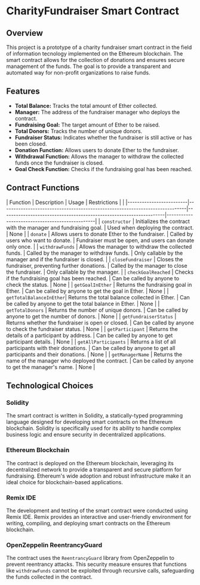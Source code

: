# CharityFundraiser Smart Contract

## Overview

This project is a prototype of a charity fundraiser  smart contract in the field of information tecnology implemented on the Ethereum blockchain. The smart contract allows for the collection of donations and ensures secure management of the funds. The goal is to provide a transparent and automated way for non-profit organizations to raise funds.

## Features

- **Total Balance:** Tracks the total amount of Ether collected.
- **Manager:** The address of the fundraiser manager who deploys the contract.
- **Fundraising Goal:** The target amount of Ether to be raised.
- **Total Donors:** Tracks the number of unique donors.
- **Fundraiser Status:** Indicates whether the fundraiser is still active or has been closed.
- **Donation Function:** Allows users to donate Ether to the fundraiser.
- **Withdrawal Function:** Allows the manager to withdraw the collected funds once the fundraiser is closed.
- **Goal Check Function:** Checks if the fundraising goal has been reached.

## Contract Functions

| Function                | Description                                                                 | Usage                                                          | Restrictions                                    |                                   |
|-------------------------|-----------------------------------------------------------------------------|--------------------------------------------------------------------|------------------------------------------------|
| `constructor`           | Initializes the contract with the manager and fundraising goal.             | Used when deploying the contract.                                  | None                                           |
| `donate`                | Allows users to donate Ether to the fundraiser.                             | Called by users who want to donate.                                | Fundraiser must be open, and users can donate only once. |
| `withdrawFunds`         | Allows the manager to withdraw the collected funds.                         | Called by the manager to withdraw funds.                           | Only callable by the manager and if the fundraiser is closed. |
| `closeFundraiser`       | Closes the fundraiser, preventing further donations.                        | Called by the manager to close the fundraiser.                     | Only callable by the manager.                 |
| `checkGoalReached`      | Checks if the fundraising goal has been reached.                            | Can be called by anyone to check the status.                       | None                                           |
| `getGoalInEther`        | Returns the fundraising goal in Ether.                                      | Can be called by anyone to get the goal in Ether.                  | None                                           |
| `getTotalBalanceInEther`| Returns the total balance collected in Ether.                               | Can be called by anyone to get the total balance in Ether.         | None                                           |
| `getTotalDonors`        | Returns the number of unique donors.                                        | Can be called by anyone to get the number of donors.               | None                                           |
| `getFundraiserStatus`   | Returns whether the fundraiser is open or closed.                           | Can be called by anyone to check the fundraiser status.            | None                                           |
| `getParticipant`        | Returns the details of a participant by address.                            | Can be called by anyone to get participant details.                | None                                           |
| `getAllParticipants`    | Returns a list of all participants with their donations.                    | Can be called by anyone to get all participants and their donations. | None                                           |
| `getManagerName`        | Returns the name of the manager who deployed the contract.                  | Can be called by anyone to get the manager's name.                 | None                                           |

## Technological Choices

### Solidity

The smart contract is written in Solidity, a statically-typed programming language designed for developing smart contracts on the Ethereum blockchain. Solidity is specifically used for its ability to handle complex business logic and ensure security in decentralized applications.

### Ethereum Blockchain

The contract is deployed on the Ethereum blockchain, leveraging its decentralized network to provide a transparent and secure platform for fundraising. Ethereum's wide adoption and robust infrastructure make it an ideal choice for blockchain-based applications.

### Remix IDE

The development and testing of the smart contract were conducted using Remix IDE. Remix provides an interactive and user-friendly environment for writing, compiling, and deploying smart contracts on the Ethereum blockchain.

### OpenZeppelin ReentrancyGuard

The contract uses the `ReentrancyGuard` library from OpenZeppelin to prevent reentrancy attacks. This security measure ensures that functions like `withdrawFunds` cannot be exploited through recursive calls, safeguarding the funds collected in the contract.


